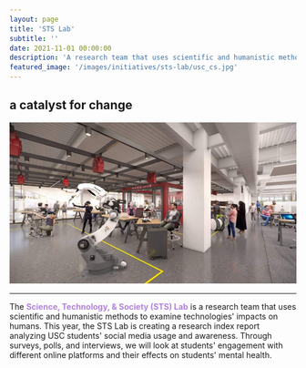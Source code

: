 ```yaml
---
layout: page
title: 'STS Lab'
subtitle: ''
date: 2021-11-01 00:00:00
description: 'A research team that uses scientific and humanistic methods to examine the impacts of technology humans.'
featured_image: '/images/initiatives/sts-lab/usc_cs.jpg'
---
```

a catalyst for change
----

![Picc](/images/initiatives/sts-lab/usc-new-lab.jpg)

---
The <b style="color:#B082E0">Science, Technology, & Society (STS) Lab</b> is a research team that uses scientific and humanistic methods to examine technologies' impacts on humans. This year, the STS Lab is creating a research index report analyzing USC students' social media usage and awareness. Through surveys, polls, and interviews, we will look at students' engagement with different online platforms and their effects on students' mental health.